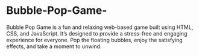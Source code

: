 # Bubble-Pop-Game-
Bubble Pop Game is a fun and relaxing web-based game built using HTML, CSS, and JavaScript. It’s designed to provide a stress-free and engaging experience for everyone. Pop the floating bubbles, enjoy the satisfying effects, and take a moment to unwind.
